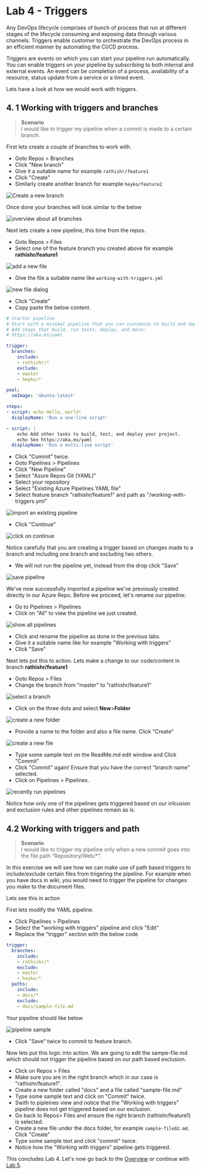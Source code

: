 # Lab 4 - Triggers

Any DevOps lifecycle comprises of bunch of process that run at different stages of the lifecycle consuming and exposing data through various channels. Triggers enable customer to orchestrate the DevOps process in an efficient manner by automating the CI/CD process.

Triggers are events on which you can start your pipeline run automatically. You can enable triggers on your pipeline by subscribing to both internal and external events. An event can be completion of a process, availability of a resource, status update from a service or a timed event.

Lets have a look at how we would work with triggers.

## 4. 1 Working with triggers and branches

> **Scenario**  
> I would like to trigger my pipeline when a commit is made to a certain branch.

First lets create a couple of branches to work with.

* Goto Repos > Branches
* Click "New branch"
* Give it a suitable name for example `rathishr/feature1`
* Click "Create"
* Similarly create another branch for example `heyko/feature2`

![Create a new branch](img/lab4_create_branches.PNG)

Once done your branches will look similar to the below

![overview about all branches](img/lab4_allbranches_view.PNG)

Next lets create a new pipeline, this time from the repos.

* Goto Repos > Files
* Select one of the feature branch you created above for example **rathishr/feature1**

![add a new file](img/lab4_create_new_yml_file.png)

* Give the file a suitable name like `working-with-triggers.yml`

![new file dialog](img/lab4_new_pipeline_name.png)

* Click "Create"
* Copy paste the below content.

```YAML
# Starter pipeline
# Start with a minimal pipeline that you can customize to build and deploy your code.
# Add steps that build, run tests, deploy, and more:
# https://aka.ms/yaml

trigger:
  branches:
    include:
    - rathishr/*
    exclude:
    - master
    - heyko/*

pool:
  vmImage: 'ubuntu-latest'

steps:
- script: echo Hello, world!
  displayName: 'Run a one-line script'

- script: |
    echo Add other tasks to build, test, and deploy your project.
    echo See https://aka.ms/yaml
  displayName: 'Run a multi-line script'
```

* Click "Commit" twice.
* Goto Pipelines > Pipelines
* Click "New Pipeline"
* Select "Azure Repos Git (YAML)"
* Select your repository
* Select "Existing Azure Pipelines YAML file"
* Select feature branch "rathishr/feature1" and path as "/working-with-triggers.yml"
  
![import an existing pipeline](img/lab4_select_feature_branch.png)
  
* Click "Continue"

![click on continue](img/lab4_select_feature_branch_continue.png)

Notice carefully that you are creating a trigger based on  changes made to a branch and including one branch and excluding two others.

* We will not run the pipeline yet, instead from the drop click "Save"
  
![save pipeline](img/lab4_save_pipeline01.png)

We've now successfully imported a pipeline we've previously created directly in our Azure Repo. Before we proceed, let's rename our pipeline:

* Go to Pipelines > Pipelines
* Click on "All" to view the pipeline we just created.

![show all pipelines](img/lab4_show_all_pipelines.png)

* Click and rename the pipeline as done in the previous labs.
* Give it a suitable name like for example "Working with triggers"
* Click "Save"

Next lets put this to action. Lets make a change to our code/content in branch **rathishr/feature1**

* Goto Repos > Files
* Change the branch from "master" to "rathishr/feature1"

![select a branch](img/lab4_pick_branch.png)

* Click on the three dots and select **New**>**Folder**

![create a new folder](img/lab4_create_folder.png)

* Provide a name to the folder and also a file name. Click "Create"

![create a new file](img/lab4_create_file_folder01.png)

* Type some sample text on the ReadMe.md edit window and Click "Commit"
* Click "Commit" again! Ensure that you have the correct "branch name" selected.
* Click on Pipelines > Pipelines.

![recently run pipelines](img/lab4_running_pipelines.PNG)

Notice how only one of the pipelines gets triggered based on our inlcusion and exclusion rules and other pipelines remain as is.

## 4.2 Working with triggers and path

> **Scenario**  
> I would like to trigger my pipeline only when a new commit goes into the file path “Repository/Web/*”.

In this exercise we will see how we can make use of path based triggers to include/exclude certain files from triigering the pipeline. For example when you have docs in wiki, you would need to trigger the pipeline for changes you make to the document files.

Lets see this in action

First lets modify the YAML pipeline.

* Click Pipelines > Pipelines
* Select the "working with triggers" pipeline and click "Edit"
* Replace the "trigger" section with the below code

```YAML
trigger:
  branches:
    include:
    - rathishr/*
    exclude:
    - master
    - heyko/*
  paths:
    include:
    - docs/*
    exclude:
    - docs/sample-file.md
```

Your pipeline should like below

![pipeline sample](img/lab42_sample_file.PNG)

* Click "Save" twice to commit to feature branch.

Now lets put this logic into action. We are going to edit the sampe-file.md which should not trigger the pipeline based on our path based exclusion.

* Click on Repos > Files
* Make sure you are in the right branch which in our case is "rathishr/feature1".
* Create a new folder called "docs" and a file called "sample-file.md"
* Type some sample text and click on "Commit" twice.
* Swith to pipleines view and notice that the "Working with triggers" pipeline does not get triggered based on our exclusion.
* Go back to Repos> Files and ensure the right branch (rathishr/feature1) is selected.
* Create a new file under the docs folder, for example `sample-file02.md`. Click "Create"
* Type some sample text and click "commit" twice.
* Notice how the "Working with triggers" pipeline gets triggered.

This concludes Lab 4. Let's now go back to the [Overview](/README.md) or continue with [Lab 5](/labs/lab5/lab5.md).
